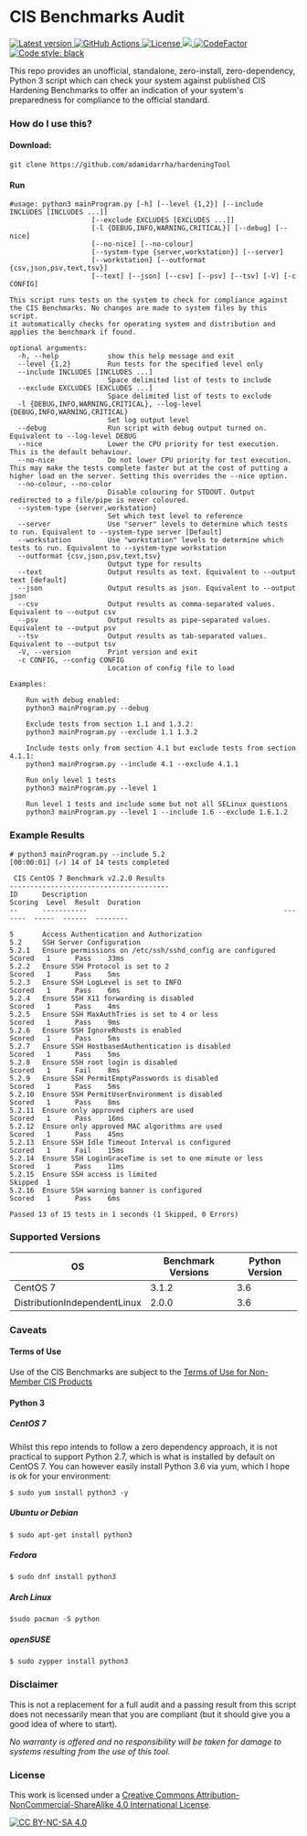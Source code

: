 # CIS Benchmarks Audit
<p>
  <a href="https://github.com/finalduty/cis-benchmarks-audit/tags">
    <img alt="Latest version" src="https://img.shields.io/github/v/tag/finalduty/cis-benchmarks-audit?include_prereleases&label=latest&logo=python">
  </a>
  <a href="https://github.com/finalduty/cis-benchmarks-audit/actions/workflows/ci-tests.yaml">
    <img alt="GitHub Actions" src="https://github.com/finalduty/cis-benchmarks-audit/actions/workflows/ci-tests.yaml/badge.svg">
  </a>

  <a href="http://creativecommons.org/licenses/by-nc-sa/4.0/">
    <img alt="License" src="https://img.shields.io/badge/License-CC%20BY--NC--SA%204.0-lightgrey.svg">
  </a>
  <a href="https://codecov.io/gh/finalduty/cis-benchmarks-audit">
    <img src="https://codecov.io/gh/finalduty/cis-benchmarks-audit/branch/main/graph/badge.svg?token=BAFVN48B40"/>
  </a>
  <a href="https://www.codefactor.io/repository/github/finalduty/cis-benchmarks-audit/badge">
    <img alt="CodeFactor" src="https://www.codefactor.io/repository/github/finalduty/cis-benchmarks-audit/badge">
  </a>
  <a href="https://github.com/psf/black">
    <img alt="Code style: black" src="https://img.shields.io/badge/code%20style-black-000000.svg">
  </a>
</p>

This repo provides an unofficial, standalone, zero-install, zero-dependency, Python 3 script which can check your system against published CIS Hardening Benchmarks to offer an indication of your system's preparedness for compliance to the official standard.


### How do I use this?
#### Download:

    git clone https://github.com/adamidarrha/hardeningTool

#### Run
```
#usage: python3 mainProgram.py [-h] [--level {1,2}] [--include INCLUDES [INCLUDES ...]]
                    [--exclude EXCLUDES [EXCLUDES ...]]
                    [-l {DEBUG,INFO,WARNING,CRITICAL}] [--debug] [--nice]
                    [--no-nice] [--no-colour]
                    [--system-type {server,workstation}] [--server]
                    [--workstation] [--outformat {csv,json,psv,text,tsv}]
                    [--text] [--json] [--csv] [--psv] [--tsv] [-V] [-c CONFIG]

This script runs tests on the system to check for compliance against the CIS Benchmarks. No changes are made to system files by this script.
it automatically checks for operating system and distribution and applies the benchmark if found.

optional arguments:
  -h, --help            show this help message and exit
  --level {1,2}         Run tests for the specified level only
  --include INCLUDES [INCLUDES ...]
                        Space delimited list of tests to include
  --exclude EXCLUDES [EXCLUDES ...]
                        Space delimited list of tests to exclude
  -l {DEBUG,INFO,WARNING,CRITICAL}, --log-level {DEBUG,INFO,WARNING,CRITICAL}
                        Set log output level
  --debug               Run script with debug output turned on. Equivalent to --log-level DEBUG
  --nice                Lower the CPU priority for test execution. This is the default behaviour.
  --no-nice             Do not lower CPU priority for test execution. This may make the tests complete faster but at the cost of putting a higher load on the server. Setting this overrides the --nice option.
  --no-colour, --no-color
                        Disable colouring for STDOUT. Output redirected to a file/pipe is never coloured.
  --system-type {server,workstation}
                        Set which test level to reference
  --server              Use "server" levels to determine which tests to run. Equivalent to --system-type server [Default]
  --workstation         Use "workstation" levels to determine which tests to run. Equivalent to --system-type workstation
  --outformat {csv,json,psv,text,tsv}
                        Output type for results
  --text                Output results as text. Equivalent to --output text [default]
  --json                Output results as json. Equivalent to --output json
  --csv                 Output results as comma-separated values. Equivalent to --output csv
  --psv                 Output results as pipe-separated values. Equivalent to --output psv
  --tsv                 Output results as tab-separated values. Equivalent to --output tsv
  -V, --version         Print version and exit
  -c CONFIG, --config CONFIG
                        Location of config file to load

Examples:
    
    Run with debug enabled:
    python3 mainProgram.py --debug
        
    Exclude tests from section 1.1 and 1.3.2:
    python3 mainProgram.py --exclude 1.1 1.3.2
        
    Include tests only from section 4.1 but exclude tests from section 4.1.1:
    python3 mainProgram.py --include 4.1 --exclude 4.1.1
        
    Run only level 1 tests
    python3 mainProgram.py --level 1
        
    Run level 1 tests and include some but not all SELinux questions
    python3 mainProgram.py --level 1 --include 1.6 --exclude 1.6.1.2

```

### Example Results
```
# python3 mainProgram.py --include 5.2
[00:00:01] (✓) 14 of 14 tests completed 

 CIS CentOS 7 Benchmark v2.2.0 Results 
---------------------------------------
ID      Description                                                Scoring  Level  Result  Duration
--      -----------                                                -------  -----  ------  --------

5       Access Authentication and Authorization
5.2     SSH Server Configuration
5.2.1   Ensure permissions on /etc/ssh/sshd_config are configured  Scored   1      Pass    33ms
5.2.2   Ensure SSH Protocol is set to 2                            Scored   1      Pass    5ms
5.2.3   Ensure SSH LogLevel is set to INFO                         Scored   1      Pass    6ms
5.2.4   Ensure SSH X11 forwarding is disabled                      Scored   1      Pass    4ms
5.2.5   Ensure SSH MaxAuthTries is set to 4 or less                Scored   1      Pass    9ms
5.2.6   Ensure SSH IgnoreRhosts is enabled                         Scored   1      Pass    5ms
5.2.7   Ensure SSH HostbasedAuthentication is disabled             Scored   1      Pass    5ms
5.2.8   Ensure SSH root login is disabled                          Scored   1      Fail    8ms
5.2.9   Ensure SSH PermitEmptyPasswords is disabled                Scored   1      Pass    5ms
5.2.10  Ensure SSH PermitUserEnvironment is disabled               Scored   1      Pass    8ms
5.2.11  Ensure only approved ciphers are used                      Scored   1      Pass    16ms
5.2.12  Ensure only approved MAC algorithms are used               Scored   1      Pass    45ms
5.2.13  Ensure SSH Idle Timeout Interval is configured             Scored   1      Fail    15ms
5.2.14  Ensure SSH LoginGraceTime is set to one minute or less     Scored   1      Pass    11ms
5.2.15  Ensure SSH access is limited                               Skipped  1              
5.2.16  Ensure SSH warning banner is configured                    Scored   1      Pass    6ms

Passed 13 of 15 tests in 1 seconds (1 Skipped, 0 Errors)
```

### Supported Versions
OS|Benchmark Versions|Python Version
---|---|---
CentOS 7|3.1.2|3.6
DistributionIndependentLinux|2.0.0|3.6


### Caveats
#### Terms of Use
Use of the CIS Benchmarks are subject to the [Terms of Use for Non-Member CIS Products](https://www.cisecurity.org/terms-of-use-for-non-member-cis-products)


#### Python 3
##### CentOS 7
Whilst this repo intends to follow a zero dependency approach, it is not practical to support Python 2.7, which is what is installed by default on CentOS 7. You can however easily install Python 3.6 via yum, which I hope is ok for your environment:
```
$ sudo yum install python3 -y
```
##### Ubuntu or Debian
```
$ sudo apt-get install python3
```
##### Fedora
```
$ sudo dnf install python3
```
##### Arch Linux
```
$sudo pacman -S python
```
##### openSUSE
```
$ sudo zypper install python3
```

### Disclaimer
This is not a replacement for a full audit and a passing result from this script does not necessarily mean that you are compliant (but it should give you a good idea of where to start).  

_No warranty is offered and no responsibility will be taken for damage to systems resulting from the use of this tool._

### License
This work is licensed under a [Creative Commons Attribution-NonCommercial-ShareAlike 4.0 International License][cc-by-nc-sa].

[![CC BY-NC-SA 4.0][cc-by-nc-sa-image]][cc-by-nc-sa]

[cc-by-nc-sa]: http://creativecommons.org/licenses/by-nc-sa/4.0/
[cc-by-nc-sa-image]: https://licensebuttons.net/l/by-nc-sa/4.0/88x31.png
[cc-by-nc-sa-shield]: https://img.shields.io/badge/License-CC%20BY--NC--SA%204.0-lightgrey.svg
